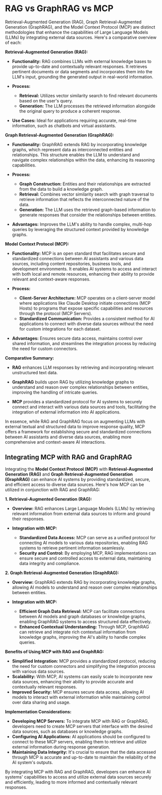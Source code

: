 # RAG vs GraphRAG vs MCP

Retrieval-Augmented Generation (RAG), Graph Retrieval-Augmented Generation (GraphRAG), and the Model Context Protocol (MCP) are distinct methodologies that enhance the capabilities of Large Language Models (LLMs) by integrating external data sources. Here's a comparative overview of each:

**Retrieval-Augmented Generation (RAG):**

- **Functionality:** RAG combines LLMs with external knowledge bases to provide up-to-date and contextually relevant responses. It retrieves pertinent documents or data segments and incorporates them into the LLM's input, grounding the generated output in real-world information.

- **Process:**
  - **Retrieval:** Utilizes vector similarity search to find relevant documents based on the user's query.
  - **Generation:** The LLM processes the retrieved information alongside the original query to produce a coherent response.

- **Use Cases:** Ideal for applications requiring accurate, real-time information, such as chatbots and virtual assistants.

**Graph Retrieval-Augmented Generation (GraphRAG):**

- **Functionality:** GraphRAG extends RAG by incorporating knowledge graphs, which represent data as interconnected entities and relationships. This structure enables the LLM to understand and navigate complex relationships within the data, enhancing its reasoning capabilities.

- **Process:**
  - **Graph Construction:** Entities and their relationships are extracted from the data to build a knowledge graph.
  - **Retrieval:** Combines vector similarity search with graph traversal to retrieve information that reflects the interconnected nature of the data.
  - **Generation:** The LLM uses the retrieved graph-based information to generate responses that consider the relationships between entities.

- **Advantages:** Improves the LLM's ability to handle complex, multi-hop queries by leveraging the structured context provided by knowledge graphs.

**Model Context Protocol (MCP):**

- **Functionality:** MCP is an open standard that facilitates secure and standardized connections between AI assistants and various data sources, including content repositories, business tools, and development environments. It enables AI systems to access and interact with both local and remote resources, enhancing their ability to provide relevant and context-aware responses.

- **Process:**
  - **Client-Server Architecture:** MCP operates on a client-server model where applications like Claude Desktop initiate connections (MCP Hosts) to programs that expose specific capabilities and resources through the protocol (MCP Servers).
  - **Standardized Communication:** Provides a consistent method for AI applications to connect with diverse data sources without the need for custom integrations for each dataset.

- **Advantages:** Ensures secure data access, maintains control over shared information, and streamlines the integration process by reducing the need for custom connectors.

**Comparative Summary:**

- **RAG** enhances LLM responses by retrieving and incorporating relevant unstructured text data.

- **GraphRAG** builds upon RAG by utilizing knowledge graphs to understand and reason over complex relationships between entities, improving the handling of intricate queries.

- **MCP** provides a standardized protocol for AI systems to securely connect and interact with various data sources and tools, facilitating the integration of external information into AI applications.

In essence, while RAG and GraphRAG focus on augmenting LLMs with external textual and structured data to improve response quality, MCP offers a framework for establishing secure and standardized connections between AI assistants and diverse data sources, enabling more comprehensive and context-aware AI interactions. 

## Integrating MCP with RAG and GraphRAG

Integrating the **Model Context Protocol (MCP)** with **Retrieval-Augmented Generation (RAG)** and **Graph Retrieval-Augmented Generation (GraphRAG)** can enhance AI systems by providing standardized, secure, and efficient access to diverse data sources. Here's how MCP can be utilized in conjunction with RAG and GraphRAG:

**1. Retrieval-Augmented Generation (RAG):**

- **Overview:** RAG enhances Large Language Models (LLMs) by retrieving relevant information from external data sources to inform and ground their responses.

- **Integration with MCP:**
  - **Standardized Data Access:** MCP can serve as a unified protocol for connecting AI models to various data repositories, enabling RAG systems to retrieve pertinent information seamlessly.
  - **Security and Control:** By employing MCP, RAG implementations can ensure secure and controlled access to external data, maintaining data integrity and compliance.

**2. Graph Retrieval-Augmented Generation (GraphRAG):**

- **Overview:** GraphRAG extends RAG by incorporating knowledge graphs, allowing AI models to understand and reason over complex relationships between entities.

- **Integration with MCP:**
  - **Efficient Graph Data Retrieval:** MCP can facilitate connections between AI models and graph databases or knowledge graphs, enabling GraphRAG systems to access structured data effectively.
  - **Enhanced Contextual Understanding:** Through MCP, GraphRAG can retrieve and integrate rich contextual information from knowledge graphs, improving the AI's ability to handle complex queries.

**Benefits of Using MCP with RAG and GraphRAG:**

- **Simplified Integration:** MCP provides a standardized protocol, reducing the need for custom connectors and simplifying the integration process with various data sources.
- **Scalability:** With MCP, AI systems can easily scale to incorporate new data sources, enhancing their ability to provide accurate and contextually relevant responses.
- **Improved Security:** MCP ensures secure data access, allowing AI models to interact with external information while maintaining control over data sharing and usage.

**Implementation Considerations:**

- **Developing MCP Servers:** To integrate MCP with RAG or GraphRAG, developers need to create MCP servers that interface with the desired data sources, such as databases or knowledge graphs.
- **Configuring AI Applications:** AI applications should be configured to connect to these MCP servers, enabling them to retrieve and utilize external information during response generation.
- **Maintaining Data Integrity:** It's crucial to ensure that the data accessed through MCP is accurate and up-to-date to maintain the reliability of the AI system's outputs.

By integrating MCP with RAG and GraphRAG, developers can enhance AI systems' capabilities to access and utilize external data sources securely and efficiently, leading to more informed and contextually relevant responses. 
